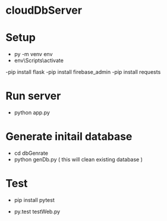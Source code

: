 # cloudDbServer

# Setup 
- py -m venv env 
- env\Scripts\activate

-pip install flask 
-pip install firebase_admin 
-pip install requests 

# Run server 
- python app.py

# Generate initail database 
- cd dbGenrate 
- python genDb.py ( this will clean existing database )

# Test
- pip install pytest

- py.test testWeb.py
